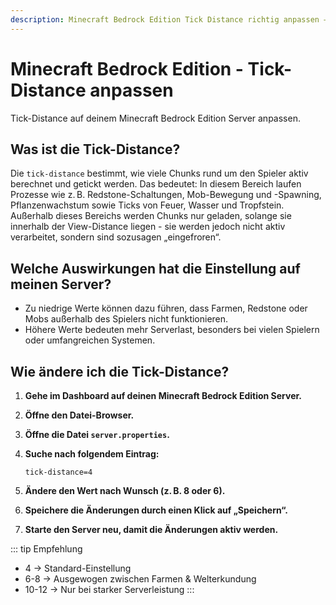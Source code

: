 ```yaml
---
description: Minecraft Bedrock Edition Tick Distance richtig anpassen – Anleitung für deinen Minecraft Server zur Optimierung der Performance.
---
```


# Minecraft Bedrock Edition - Tick-Distance anpassen

Tick-Distance auf deinem Minecraft Bedrock Edition Server anpassen.

## Was ist die Tick-Distance?

Die ```tick-distance``` bestimmt, wie viele Chunks rund um den Spieler aktiv berechnet und getickt werden. Das bedeutet: In diesem Bereich laufen Prozesse wie z. B. Redstone-Schaltungen, Mob-Bewegung und -Spawning, Pflanzenwachstum sowie Ticks von Feuer, Wasser und Tropfstein. Außerhalb dieses Bereichs werden Chunks nur geladen, solange sie innerhalb der View-Distance liegen - sie werden jedoch nicht aktiv verarbeitet, sondern sind sozusagen „eingefroren“.

## Welche Auswirkungen hat die Einstellung auf meinen Server?

- Zu niedrige Werte können dazu führen, dass Farmen, Redstone oder Mobs außerhalb des Spielers nicht funktionieren.<br>
- Höhere Werte bedeuten mehr Serverlast, besonders bei vielen Spielern oder umfangreichen Systemen.

## Wie ändere ich die Tick-Distance?

1. <strong>Gehe im Dashboard auf deinen Minecraft Bedrock Edition Server.</strong>

2. <strong>Öffne den Datei-Browser.</strong>

3. <strong>Öffne die Datei ```server.properties```.</strong>

4. <strong>Suche nach folgendem Eintrag:</strong>

    ```
    tick-distance=4
    ```

5. <strong>Ändere den Wert nach Wunsch (z. B. 8 oder 6).</strong>

6. <strong>Speichere die Änderungen durch einen Klick auf „Speichern“.</strong>

7. <strong>Starte den Server neu, damit die Änderungen aktiv werden.</strong>

::: tip Empfehlung

- 4 → Standard-Einstellung<br>
- 6-8 → Ausgewogen zwischen Farmen & Welterkundung<br>
- 10-12 → Nur bei starker Serverleistung
:::
